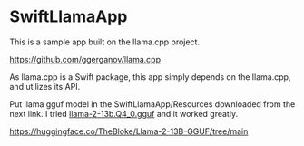 # SwiftLlamaApp

This is a sample app built on the llama.cpp project.

https://github.com/ggerganov/llama.cpp

As llama.cpp is a Swift package, this app simply depends on the llama.cpp, and utilizes its API.

Put llama gguf model in the SwiftLlamaApp/Resources downloaded from the next link. I tried [llama-2-13b.Q4_0.gguf](https://huggingface.co/TheBloke/Llama-2-13B-GGUF/blob/main/llama-2-13b.Q4_0.gguf) and it worked greatly.

https://huggingface.co/TheBloke/Llama-2-13B-GGUF/tree/main